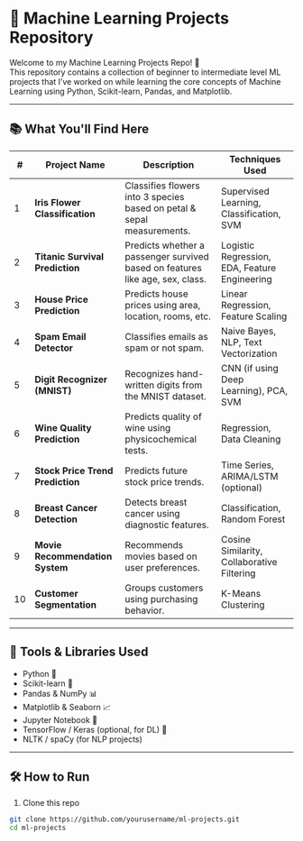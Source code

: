 # 🧠 Machine Learning Projects Repository

Welcome to my Machine Learning Projects Repo! 🚀  
This repository contains a collection of beginner to intermediate level ML projects that I’ve worked on while learning the core concepts of Machine Learning using Python, Scikit-learn, Pandas, and Matplotlib.

---

## 📚 What You'll Find Here

| # | Project Name | Description | Techniques Used |
|--|--------------|-------------|------------------|
| 1 | **Iris Flower Classification** | Classifies flowers into 3 species based on petal & sepal measurements. | Supervised Learning, Classification, SVM |
| 2 | **Titanic Survival Prediction** | Predicts whether a passenger survived based on features like age, sex, class. | Logistic Regression, EDA, Feature Engineering |
| 3 | **House Price Prediction** | Predicts house prices using area, location, rooms, etc. | Linear Regression, Feature Scaling |
| 4 | **Spam Email Detector** | Classifies emails as spam or not spam. | Naive Bayes, NLP, Text Vectorization |
| 5 | **Digit Recognizer (MNIST)** | Recognizes hand-written digits from the MNIST dataset. | CNN (if using Deep Learning), PCA, SVM |
| 6 | **Wine Quality Prediction** | Predicts quality of wine using physicochemical tests. | Regression, Data Cleaning |
| 7 | **Stock Price Trend Prediction** | Predicts future stock price trends. | Time Series, ARIMA/LSTM (optional) |
| 8 | **Breast Cancer Detection** | Detects breast cancer using diagnostic features. | Classification, Random Forest |
| 9 | **Movie Recommendation System** | Recommends movies based on user preferences. | Cosine Similarity, Collaborative Filtering |
| 10 | **Customer Segmentation** | Groups customers using purchasing behavior. | K-Means Clustering |

---

## 🔧 Tools & Libraries Used

- Python 🐍
- Scikit-learn 🤖
- Pandas & NumPy 📊
- Matplotlib & Seaborn 📈
- Jupyter Notebook 📒
- TensorFlow / Keras (optional, for DL) 🧠
- NLTK / spaCy (for NLP projects)

---

## 🛠 How to Run

1. Clone this repo  
```bash
git clone https://github.com/yourusername/ml-projects.git
cd ml-projects
